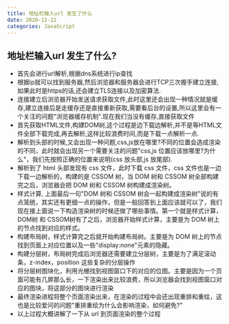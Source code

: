 ```yaml
---
title: 地址栏输入url 发生了什么
date: 2020-12-22
categories: JavaScript
---
```


## 地址栏输入url 发生了什么?
+ 首先会进行url解析,根据dns系统进行ip查找
+ 根据ip就可以找到服务器,然后浏览器和服务器会进行TCP三次握手建立连接,如果此时是https的话,还会建立TLS连接以及加密算法.
+ 连接建立后浏览器开始发送请求获取文件,此时这里还会出现一种情况就是缓存,建立连接后是走缓存还是直接重新获取,需要看后台的设置,所以这里会有一个关注的问题"浏览器缓存机制".现在我们当没有缓存,直接获取文件
+ 首先获取HTML文件,构建DOM树,这个过程是边下载边解析,并不是等HTML文件全部下载完成,再去解析,这样比较浪费时间,而是下载一点解析一点.
+ 解析到头部的时候,又会出现一种问题,css,js放在哪里?不同的位置会造成渲染的不同，此时就会出现另一个需要关注的问题"css,js 位置应该放哪里?为什么"，我们先按照正确的位置来说明(css 放头部,js 放尾部).
+ 解析到了 html 头部发现有 css 文件，此时下载 css 文件，css 文件也是一边下载一边解析的，构建的是 CSSOM 树，当 DOM 树和 CSSOM 树全部构建完之后，浏览器会把 DOM 树和 CSSOM 树构建成渲染树。
+ 样式计算, 上面最后一句"DOM 树和 CSSOM 树会一起构建成渲染树"说的有点笼统，其实还有更细一点的操作，但是一般回答到上面应该就可以了，我们现在接上面说一下构造渲染树的时候还做了哪些事情。第一个就是样式计算，DOM树 和 CSSOM树有了之后，浏览器开始样式计算，主要是为 DOM 树上的节点找到对应的样式。
+ 构建布局树，样式计算完之后就开始构建布局树。主要是为 DOM 树上的节点找到页面上对应位置以及一些"display:none"元素的隐藏。
+ 构建分层树，布局树完成后浏览器还需要建立分层树，主要是为了满足滚动条，z-index，position 这些复杂的分层操作
+ 将分层树图块化，利用光栅找到视图窗口下的对应的位图。主要是因为一个页面可能有几屏那么长，一下渲染出来比较浪费，所以浏览器会找到视图窗口对应的图块，将这部分的图块进行渲染
+ 最终渲染进程将整个页面渲染出来，在渲染的过程中会还出现重排和重绘，这也是比较爱问的问题"重排重绘为什么会影响渲染，如何避免?"
+ 以上过程大概讲解了一下从 url 到页面渲染的整个过程
